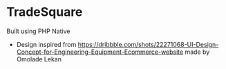# TradeSquare
Built using PHP Native
- Design inspired from https://dribbble.com/shots/22271068-UI-Design-Concept-for-Engineering-Equipment-Ecommerce-website made by Omolade Lekan

